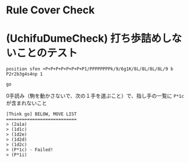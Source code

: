 # Rule Cover Check

# (__UchifuDumeCheck__) 打ち歩詰めしないことのテスト

```plaintext
position sfen +P+P+P+P+P+P+P+P1/PPPPPPPPk/9/6g1K/8L/8L/8L/8L/9 b P2r2b3g4s4np 1

go
```

0手読み（駒を動かさないで、次の１手を選ぶこと）で、指し手の一覧に `P*1c` が含まれないこと  

```plaintext
[Think go] BELOW, MOVE LIST
===========================
> (2a1a)
> (1d1c)
> (1d2e)
> (1d2d)
> (1d2c)
> (P*1c) - Failed!
> (P*1i)
```
